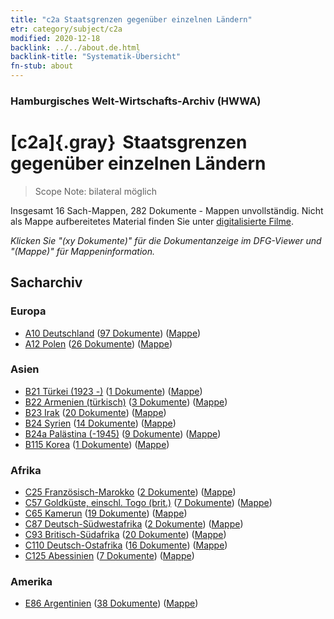 ```yaml
---
title: "c2a Staatsgrenzen gegenüber einzelnen Ländern"
etr: category/subject/c2a
modified: 2020-12-18
backlink: ../../about.de.html
backlink-title: "Systematik-Übersicht"
fn-stub: about
---
```


### Hamburgisches Welt-Wirtschafts-Archiv (HWWA)
# [c2a]{.gray}&#8201; Staatsgrenzen gegenüber einzelnen Ländern&#160; 


> Scope Note: bilateral möglich



Insgesamt 16 Sach-Mappen, 282 Dokumente - Mappen unvollständig.
Nicht als Mappe aufbereitetes Material finden Sie unter [digitalisierte Filme](/film/h1_sh).

_Klicken Sie "(xy Dokumente)" für die Dokumentanzeige im DFG-Viewer und "(Mappe)" für Mappeninformation._

## Sacharchiv




### Europa

- [A10 Deutschland](../../../geo/about.de.html#A10) (<a href="https://dfg-viewer.de/show/?tx_dlf[id]=https://pm20.zbw.eu/mets/sh/1261xx/126128/1442xx/144203/public.mets.de.xml" target="_blank">97 Dokumente</a>) ([Mappe](http://purl.org/pressemappe20/folder/sh/126128,144203))
- [A12 Polen](../../../geo/about.de.html#A12) (<a href="https://dfg-viewer.de/show/?tx_dlf[id]=https://pm20.zbw.eu/mets/sh/1409xx/140962/1442xx/144203/public.mets.de.xml" target="_blank">26 Dokumente</a>) ([Mappe](http://purl.org/pressemappe20/folder/sh/140962,144203))

### Asien

- [B21 Türkei (1923 -)](../../../geo/about.de.html#B21) (<a href="https://dfg-viewer.de/show/?tx_dlf[id]=https://pm20.zbw.eu/mets/sh/1411xx/141111/1442xx/144203/public.mets.de.xml" target="_blank">1 Dokumente</a>) ([Mappe](http://purl.org/pressemappe20/folder/sh/141111,144203))
- [B22 Armenien (türkisch)](../../../geo/about.de.html#B22) (<a href="https://dfg-viewer.de/show/?tx_dlf[id]=https://pm20.zbw.eu/mets/sh/1411xx/141112/1442xx/144203/public.mets.de.xml" target="_blank">3 Dokumente</a>) ([Mappe](http://purl.org/pressemappe20/folder/sh/141112,144203))
- [B23 Irak](../../../geo/about.de.html#B23) (<a href="https://dfg-viewer.de/show/?tx_dlf[id]=https://pm20.zbw.eu/mets/sh/1411xx/141113/1442xx/144203/public.mets.de.xml" target="_blank">20 Dokumente</a>) ([Mappe](http://purl.org/pressemappe20/folder/sh/141113,144203))
- [B24 Syrien](../../../geo/about.de.html#B24) (<a href="https://dfg-viewer.de/show/?tx_dlf[id]=https://pm20.zbw.eu/mets/sh/1411xx/141114/1442xx/144203/public.mets.de.xml" target="_blank">14 Dokumente</a>) ([Mappe](http://purl.org/pressemappe20/folder/sh/141114,144203))
- [B24a Palästina (-1945)](../../../geo/about.de.html#B24a) (<a href="https://dfg-viewer.de/show/?tx_dlf[id]=https://pm20.zbw.eu/mets/sh/1411xx/141115/1442xx/144203/public.mets.de.xml" target="_blank">9 Dokumente</a>) ([Mappe](http://purl.org/pressemappe20/folder/sh/141115,144203))
- [B115 Korea](../../../geo/about.de.html#B115) (<a href="https://dfg-viewer.de/show/?tx_dlf[id]=https://pm20.zbw.eu/mets/sh/1412xx/141276/1442xx/144203/public.mets.de.xml" target="_blank">1 Dokumente</a>) ([Mappe](http://purl.org/pressemappe20/folder/sh/141276,144203))

### Afrika

- [C25 Französisch-Marokko](../../../geo/about.de.html#C25) (<a href="https://dfg-viewer.de/show/?tx_dlf[id]=https://pm20.zbw.eu/mets/sh/1413xx/141358/1442xx/144203/public.mets.de.xml" target="_blank">2 Dokumente</a>) ([Mappe](http://purl.org/pressemappe20/folder/sh/141358,144203))
- [C57 Goldküste, einschl. Togo (brit.)](../../../geo/about.de.html#C57) (<a href="https://dfg-viewer.de/show/?tx_dlf[id]=https://pm20.zbw.eu/mets/sh/1414xx/141406/1442xx/144203/public.mets.de.xml" target="_blank">7 Dokumente</a>) ([Mappe](http://purl.org/pressemappe20/folder/sh/141406,144203))
- [C65 Kamerun](../../../geo/about.de.html#C65) (<a href="https://dfg-viewer.de/show/?tx_dlf[id]=https://pm20.zbw.eu/mets/sh/1414xx/141410/1442xx/144203/public.mets.de.xml" target="_blank">19 Dokumente</a>) ([Mappe](http://purl.org/pressemappe20/folder/sh/141410,144203))
- [C87 Deutsch-Südwestafrika](../../../geo/about.de.html#C87) (<a href="https://dfg-viewer.de/show/?tx_dlf[id]=https://pm20.zbw.eu/mets/sh/1414xx/141450/1442xx/144203/public.mets.de.xml" target="_blank">2 Dokumente</a>) ([Mappe](http://purl.org/pressemappe20/folder/sh/141450,144203))
- [C93 Britisch-Südafrika](../../../geo/about.de.html#C93) (<a href="https://dfg-viewer.de/show/?tx_dlf[id]=https://pm20.zbw.eu/mets/sh/1414xx/141454/1442xx/144203/public.mets.de.xml" target="_blank">20 Dokumente</a>) ([Mappe](http://purl.org/pressemappe20/folder/sh/141454,144203))
- [C110 Deutsch-Ostafrika](../../../geo/about.de.html#C110) (<a href="https://dfg-viewer.de/show/?tx_dlf[id]=https://pm20.zbw.eu/mets/sh/1414xx/141471/1442xx/144203/public.mets.de.xml" target="_blank">16 Dokumente</a>) ([Mappe](http://purl.org/pressemappe20/folder/sh/141471,144203))
- [C125 Abessinien](../../../geo/about.de.html#C125) (<a href="https://dfg-viewer.de/show/?tx_dlf[id]=https://pm20.zbw.eu/mets/sh/1414xx/141482/1442xx/144203/public.mets.de.xml" target="_blank">7 Dokumente</a>) ([Mappe](http://purl.org/pressemappe20/folder/sh/141482,144203))

### Amerika

- [E86 Argentinien](../../../geo/about.de.html#E86) (<a href="https://dfg-viewer.de/show/?tx_dlf[id]=https://pm20.zbw.eu/mets/sh/1416xx/141692/1442xx/144203/public.mets.de.xml" target="_blank">38 Dokumente</a>) ([Mappe](http://purl.org/pressemappe20/folder/sh/141692,144203))


